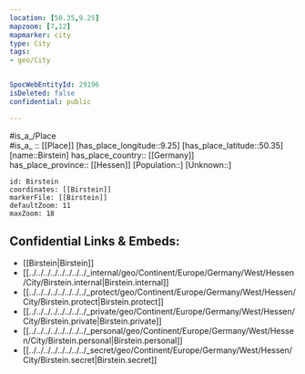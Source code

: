```yaml
---
location: [50.35,9.25] 
mapzoom: [7,12] 
mapmarker: city 
type: City
tags:
- geo/City


SpocWebEntityId: 29196
isDeleted: false
confidential: public

---
```

#is_a_/Place  
#is_a_ :: [[Place]] 
[has_place_longitude::9.25] 
[has_place_latitude::50.35] 
[name::Birstein] 
has_place_country:: [[Germany]]  
has_place_province:: [[Hessen]] 
[Population::] 
[Unknown::] 


```leaflet
id: Birstein
coordinates: [[Birstein]] 
markerFile: [[Birstein]] 
defaultZoom: 11 
maxZoom: 18
```


## Confidential Links & Embeds: 
- [[Birstein|Birstein]]  
- [[../../../../../../../../_internal/geo/Continent/Europe/Germany/West/Hessen/City/Birstein.internal|Birstein.internal]] 
- [[../../../../../../../../_protect/geo/Continent/Europe/Germany/West/Hessen/City/Birstein.protect|Birstein.protect]] 
- [[../../../../../../../../_private/geo/Continent/Europe/Germany/West/Hessen/City/Birstein.private|Birstein.private]] 
- [[../../../../../../../../_personal/geo/Continent/Europe/Germany/West/Hessen/City/Birstein.personal|Birstein.personal]] 
- [[../../../../../../../../_secret/geo/Continent/Europe/Germany/West/Hessen/City/Birstein.secret|Birstein.secret]] 

